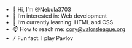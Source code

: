 - 👋 Hi, I’m @Nebula3703
- 👀 I’m interested in: Web development
- 🌱 I’m currently learning: HTML and CSS
- 📫 How to reach me: cory@valorsleague.org
- ⚡ Fun fact: I play Pavlov

<!---
Nebula3703/Nebula3703 is a ✨ special ✨ repository because its `README.md` (this file) appears on your GitHub profile.
You can click the Preview link to take a look at your changes.
--->
